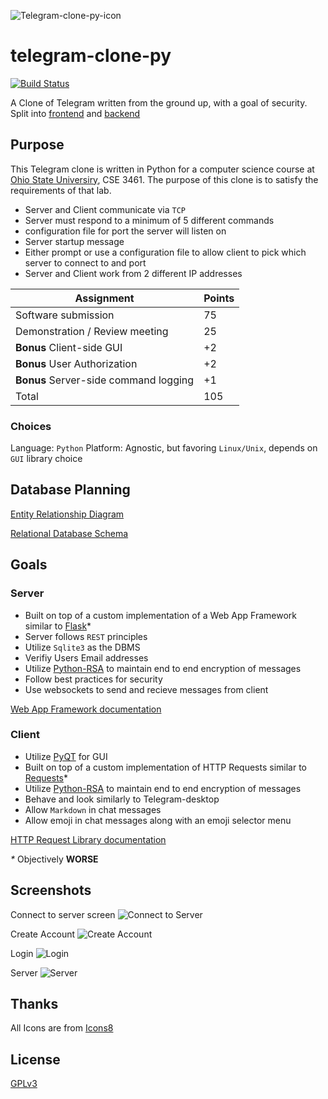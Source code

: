 ![Telegram-clone-py-icon](https://github.com/NickHackman/telegram-clone-py/blob/master/frontend/assets/teelgram-clone-py-icon.svg)

# telegram-clone-py

[![Build Status](https://travis-ci.com/NickHackman/telegram-clone-py.svg?branch=master)](https://travis-ci.com/NickHackman/telegram-clone-py)

A Clone of Telegram written from the ground up, with a goal of security. Split
into [frontend](https://github.com/NickHackman/telegram-clone-py/tree/master/frontend) and [backend](https://github.com/NickHackman/telegram-clone-py/tree/master/backend)

## Purpose

This Telegram clone is written in Python for a computer science course at [Ohio
State Universiry](https://www.osu.edu/), CSE 3461. The purpose of
this clone is to satisfy the requirements of that lab.

- Server and Client communicate via `TCP`
- Server must respond to a minimum of 5 different commands
- configuration file for port the server will listen on
- Server startup message
- Either prompt or use a configuration file to allow client to pick which server
  to connect to and port
- Server and Client work from 2 different IP addresses

| Assignment                            | Points |
| ------------------------------------- | ------ |
| Software submission                   | 75     |
| Demonstration / Review meeting        | 25     |
| **Bonus** Client-side GUI             | +2     |
| **Bonus** User Authorization          | +2     |
| **Bonus** Server-side command logging | +1     |
| Total                                 | 105    |

### Choices

Language: `Python`
Platform: Agnostic, but favoring `Linux/Unix`, depends on `GUI` library choice

## Database Planning

[Entity Relationship Diagram](https://github.com/NickHackman/telegram-clone-py/blob/master/db-planning/Telegram-clone-py-Entity%20Relationship%20Diagram.jpg)

[Relational Database Schema](https://github.com/NickHackman/telegram-clone-py/blob/master/db-planning/Telegram-clone-py-Database%20Schema.jpg)

## Goals

### Server

- Built on top of a custom implementation of a Web App Framework similar to [Flask](https://flask.palletsprojects.com/en/1.1.x/)\*
- Server follows `REST` principles
- Utilize `Sqlite3` as the DBMS
- Verifiy Users Email addresses
- Utilize [Python-RSA](https://github.com/sybrenstuvel/python-rsa/) to maintain
  end to end encryption of messages
- Follow best practices for security
- Use websockets to send and recieve messages from client

[Web App Framework documentation](https://github.com/NickHackman/telegram-clone-py/blob/master/backend/rest/README.md)

### Client

- Utilize [PyQT](https://github.com/PyQt5/PyQt) for GUI
- Built on top of a custom implementation of HTTP Requests similar to [Requests](https://2.python-requests.org/en/master/)\*
- Utilize [Python-RSA](https://github.com/sybrenstuvel/python-rsa/) to maintain
  end to end encryption of messages
- Behave and look similarly to Telegram-desktop
- Allow `Markdown` in chat messages
- Allow emoji in chat messages along with an emoji selector menu

[HTTP Request Library documentation](https://github.com/NickHackman/telegram-clone-py/blob/master/frontend/requests/README.md)

_\*_ Objectively **WORSE**

## Screenshots

Connect to server screen
![Connect to Server](https://github.com/NickHackman/telegram-clone-py/blob/master/screenshots/connect_to_server.png)

Create Account
![Create Account](https://github.com/NickHackman/telegram-clone-py/blob/master/screenshots/create_account.png)

Login
![Login](https://github.com/NickHackman/telegram-clone-py/blob/master/screenshots/login.png)

Server
![Server](https://github.com/NickHackman/telegram-clone-py/blob/master/screenshots/server_running.png)

## Thanks

All Icons are from [Icons8](https://icons8.com)

## License

[GPLv3](https://github.com/NickHackman/telegram-clone-py/blob/master/LICENSE)
